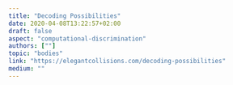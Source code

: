 ```yaml
---
title: "Decoding Possibilities"
date: 2020-04-08T13:22:57+02:00
draft: false
aspect: "computational-discrimination"
authors: [""]
topic: "bodies"
link: "https://elegantcollisions.com/decoding-possibilities"
medium: ""
---
```

